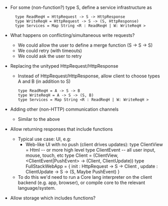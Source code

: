
- For some (non-function?) type S, define a service infrastructure as

        type ReadReqH = HttpRequest -> S -> HttpResponse
        type WriteReqH = HttpRequest -> S -> (S, HttpResponse)
        type Services = Map String <R : ReadReqH | W: WriteReqH >

- What happens on conflicting/simultaneous write requests?
  - We could allow the user to define a merge function (S -> S -> S)
  - We could retry (with timeouts)
  - We could ask the user to retry

- Replacing the unityped HttpRequest/HttpResponse
  - Instead of HttpRequest/HttpResponse, allow client to choose types A and B (in addition to S)
  
        type ReadReqH = A -> S -> B
        type WriteReqH = A -> S -> (S, B)
        type Services = Map String <R : ReadReqH | W: WriteReqH >
 
- Adding other (non-HTTP) communication channels
  - Similar to the above

- Allow returning responses that include functions
  - Typical use case: UI, e.g:
    - Web-like UI with no push (client drives updates):
      type ClientView = Html -- or more high level
      type ClientEvent -- all user input, mouse, touch, etc
      type Client = (ClientView, <ClientEvent|PushEvent> -> (Client, ClientUpdate))
      type FullStackWebApp =
        { init : HttpRequest -> S -> Client
        , update : ClientUpdate -> S -> (S, Maybe PushEvent)
        }
  - To do this we'd need to run a Core lang interpreter on the client backend (e.g. app, browser), or compile
    core to the relevant language/system.

- Allow storage which includes functions?
